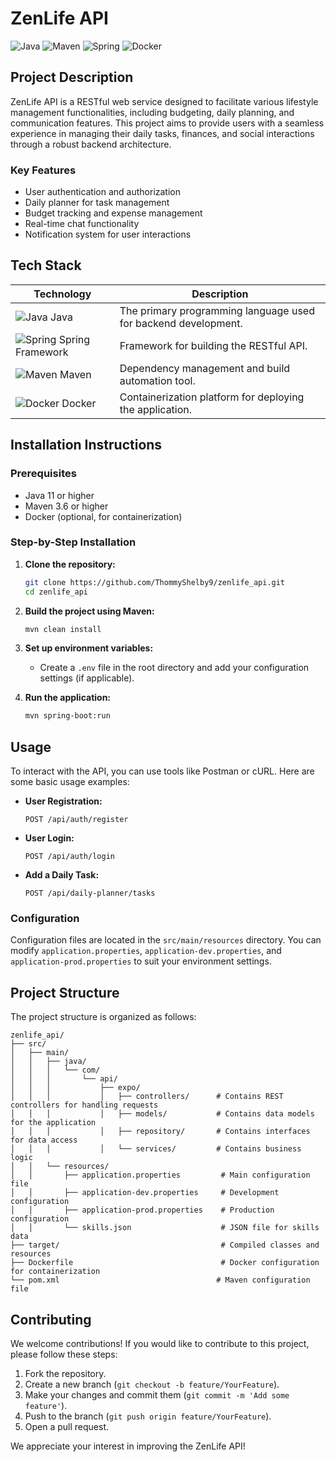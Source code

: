 # ZenLife API

![Java](https://img.shields.io/badge/Java-ED8B00?style=flat-square&logo=java&logoColor=white)
![Maven](https://img.shields.io/badge/Maven-C71A36?style=flat-square&logo=maven&logoColor=white)
![Spring](https://img.shields.io/badge/Spring-6DB33F?style=flat-square&logo=spring&logoColor=white)
![Docker](https://img.shields.io/badge/Docker-2496ED?style=flat-square&logo=docker&logoColor=white)

## Project Description

ZenLife API is a RESTful web service designed to facilitate various lifestyle management functionalities, including budgeting, daily planning, and communication features. This project aims to provide users with a seamless experience in managing their daily tasks, finances, and social interactions through a robust backend architecture.

### Key Features
- User authentication and authorization
- Daily planner for task management
- Budget tracking and expense management
- Real-time chat functionality
- Notification system for user interactions

## Tech Stack

| Technology | Description |
|------------|-------------|
| ![Java](https://img.shields.io/badge/Java-ED8B00?style=flat-square&logo=java&logoColor=white) Java | The primary programming language used for backend development. |
| ![Spring](https://img.shields.io/badge/Spring-6DB33F?style=flat-square&logo=spring&logoColor=white) Spring Framework | Framework for building the RESTful API. |
| ![Maven](https://img.shields.io/badge/Maven-C71A36?style=flat-square&logo=maven&logoColor=white) Maven | Dependency management and build automation tool. |
| ![Docker](https://img.shields.io/badge/Docker-2496ED?style=flat-square&logo=docker&logoColor=white) Docker | Containerization platform for deploying the application. |

## Installation Instructions

### Prerequisites
- Java 11 or higher
- Maven 3.6 or higher
- Docker (optional, for containerization)

### Step-by-Step Installation
1. **Clone the repository:**
   ```bash
   git clone https://github.com/ThommyShelby9/zenlife_api.git
   cd zenlife_api
   ```

2. **Build the project using Maven:**
   ```bash
   mvn clean install
   ```

3. **Set up environment variables:**
   - Create a `.env` file in the root directory and add your configuration settings (if applicable).

4. **Run the application:**
   ```bash
   mvn spring-boot:run
   ```

## Usage

To interact with the API, you can use tools like Postman or cURL. Here are some basic usage examples:

- **User Registration:**
  ```http
  POST /api/auth/register
  ```

- **User Login:**
  ```http
  POST /api/auth/login
  ```

- **Add a Daily Task:**
  ```http
  POST /api/daily-planner/tasks
  ```

### Configuration
Configuration files are located in the `src/main/resources` directory. You can modify `application.properties`, `application-dev.properties`, and `application-prod.properties` to suit your environment settings.

## Project Structure

The project structure is organized as follows:

```
zenlife_api/
├── src/
│   ├── main/
│   │   ├── java/
│   │   │   └── com/
│   │   │       └── api/
│   │   │           ├── expo/
│   │   │           │   ├── controllers/      # Contains REST controllers for handling requests
│   │   │           │   ├── models/           # Contains data models for the application
│   │   │           │   ├── repository/       # Contains interfaces for data access
│   │   │           │   └── services/         # Contains business logic
│   │   └── resources/
│   │       ├── application.properties         # Main configuration file
│   │       ├── application-dev.properties     # Development configuration
│   │       ├── application-prod.properties    # Production configuration
│   │       └── skills.json                    # JSON file for skills data
├── target/                                    # Compiled classes and resources
├── Dockerfile                                 # Docker configuration for containerization
└── pom.xml                                   # Maven configuration file
```

## Contributing

We welcome contributions! If you would like to contribute to this project, please follow these steps:

1. Fork the repository.
2. Create a new branch (`git checkout -b feature/YourFeature`).
3. Make your changes and commit them (`git commit -m 'Add some feature'`).
4. Push to the branch (`git push origin feature/YourFeature`).
5. Open a pull request.

We appreciate your interest in improving the ZenLife API!
